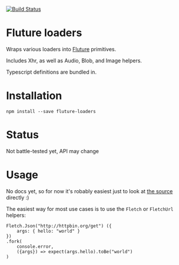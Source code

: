[![Build Status](https://travis-ci.org/dakom/fluture-loaders.svg?branch=master)](https://travis-ci.org/dakom/fluture-loaders)

# Fluture loaders 

Wraps various loaders into [Fluture](https://github.com/fluture-js/Fluture) primitives.

Includes Xhr, as well as Audio, Blob, and Image helpers.

Typescript definitions are bundled in.

# Installation

`npm install --save fluture-loaders`

# Status

Not battle-tested yet, API may change

# Usage

No docs yet, so for now it's robably easiest just to look at [the source](src/lib) directly :)

The easiest way for most use cases is to use the `Fletch` or `FletchUrl` helpers:

```
Fletch.Json("http://httpbin.org/get") ({ 
    args: { hello: "world" }
})
.fork(
    console.error,
    ({args}) => expect(args.hello).toBe("world")
)
```
